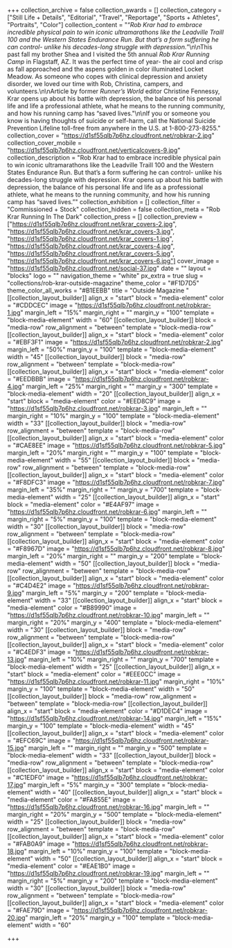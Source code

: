 +++
collection_archive = false
collection_awards = []
collection_category = ["Still Life + Details", "Editorial", "Travel", "Reportage", "Sports + Athletes", "Portraits", "Color"]
collection_content = "“_Rob Krar had to embrace incredible physical pain to win iconic ultramarathons like the Leadville Traill 100 and the Western States Endurance Run. But that’s a form suffering he can control- unlike his decades-long struggle with depression._”⁠\n\nThis past fall my brother Shea and I visited the 5th annual _Rob Krar Running Camp_ in Flagstaff, AZ. It was the perfect time of year- the air cool and crisp as fall approached and the aspens golden in color illuminated Locket Meadow. As someone who copes with clinical depression and anxiety disorder, we loved our time with Rob, Christina, campers, and volunteers.\n\nArticle by former _Runner’s World_ editor Christine Fennessy, Krar opens up about his battle with depression, the balance of his personal life and life a professional athlete, what he means to the running community, and how his running camp has “saved lives.\"\n\nIf you or someone you know is having thoughts of suicide or self-harm, call the National Suicide Prevention Lifeline toll-free from anywhere in the U.S. at 1-800-273-8255."
collection_cover = "https://d1sf55qlb7p6hz.cloudfront.net/robkrar-2.jpg"
collection_cover_mobile = "https://d1sf55qlb7p6hz.cloudfront.net/verticalcovers-9.jpg"
collection_description = "Rob Krar had to embrace incredible physical pain to win iconic ultramarathons like the Leadville Traill 100 and the Western States Endurance Run. But that’s a form suffering he can control- unlike his decades-long struggle with depression.⁠ Krar opens up about his battle with depression, the balance of his personal life and life as a professional athlete, what he means to the running community, and how his running camp has “saved lives.”"
collection_exhibition = []
collection_filter = "Commissioned + Stock"
collection_hidden = false
collection_meta = "Rob Krar Running In The Dark"
collection_press = []
collection_preview = ["https://d1sf55qlb7p6hz.cloudfront.net/krar_covers-2.jpg", "https://d1sf55qlb7p6hz.cloudfront.net/krar_covers-3.jpg", "https://d1sf55qlb7p6hz.cloudfront.net/krar_covers-1.jpg", "https://d1sf55qlb7p6hz.cloudfront.net/krar_covers-4.jpg", "https://d1sf55qlb7p6hz.cloudfront.net/krar_covers-5.jpg", "https://d1sf55qlb7p6hz.cloudfront.net/krar_covers-6.jpg"]
cover_image = "https://d1sf55qlb7p6hz.cloudfront.net/social-37.jpg"
date = ""
layout = "blocks"
logo = ""
navigation_theme = "white"
px_extra = true
slug = "collections/rob-krar-outside-magazine"
theme_color = "#F1D7D5"
theme_color_all_works = "#B1EEBB"
title = "Outside Magazine "
[[collection_layout_builder]]
align_x = "start"
block = "media-element"
color = "#CDDCEC"
image = "https://d1sf55qlb7p6hz.cloudfront.net/robkrar-1.jpg"
margin_left = "15%"
margin_right = ""
margin_y = "100"
template = "block-media-element"
width = "60"
[[collection_layout_builder]]
block = "media-row"
row_alignment = "between"
template = "block-media-row"
[[collection_layout_builder]]
align_x = "start"
block = "media-element"
color = "#EBF3F1"
image = "https://d1sf55qlb7p6hz.cloudfront.net/robkrar-2.jpg"
margin_left = "50%"
margin_y = "100"
template = "block-media-element"
width = "45"
[[collection_layout_builder]]
block = "media-row"
row_alignment = "between"
template = "block-media-row"
[[collection_layout_builder]]
align_x = "start"
block = "media-element"
color = "#EEDBBB"
image = "https://d1sf55qlb7p6hz.cloudfront.net/robkrar-4.jpg"
margin_left = "25%"
margin_right = ""
margin_y = "300"
template = "block-media-element"
width = "20"
[[collection_layout_builder]]
align_x = "start"
block = "media-element"
color = "#EED8C9"
image = "https://d1sf55qlb7p6hz.cloudfront.net/robkrar-3.jpg"
margin_left = ""
margin_right = "10%"
margin_y = "100"
template = "block-media-element"
width = "33"
[[collection_layout_builder]]
block = "media-row"
row_alignment = "between"
template = "block-media-row"
[[collection_layout_builder]]
align_x = "start"
block = "media-element"
color = "#CAE8EE"
image = "https://d1sf55qlb7p6hz.cloudfront.net/robkrar-5.jpg"
margin_left = "20%"
margin_right = ""
margin_y = "100"
template = "block-media-element"
width = "55"
[[collection_layout_builder]]
block = "media-row"
row_alignment = "between"
template = "block-media-row"
[[collection_layout_builder]]
align_x = "start"
block = "media-element"
color = "#F8DFC3"
image = "https://d1sf55qlb7p6hz.cloudfront.net/robkrar-7.jpg"
margin_left = "35%"
margin_right = ""
margin_y = "700"
template = "block-media-element"
width = "25"
[[collection_layout_builder]]
align_x = "start"
block = "media-element"
color = "#E4AF97"
image = "https://d1sf55qlb7p6hz.cloudfront.net/robkrar-6.jpg"
margin_left = ""
margin_right = "5%"
margin_y = "100"
template = "block-media-element"
width = "30"
[[collection_layout_builder]]
block = "media-row"
row_alignment = "between"
template = "block-media-row"
[[collection_layout_builder]]
align_x = "start"
block = "media-element"
color = "#F8967D"
image = "https://d1sf55qlb7p6hz.cloudfront.net/robkrar-8.jpg"
margin_left = "20%"
margin_right = ""
margin_y = "200"
template = "block-media-element"
width = "50"
[[collection_layout_builder]]
block = "media-row"
row_alignment = "between"
template = "block-media-row"
[[collection_layout_builder]]
align_x = "start"
block = "media-element"
color = "#C4D4E2"
image = "https://d1sf55qlb7p6hz.cloudfront.net/robkrar-9.jpg"
margin_left = "5%"
margin_y = "200"
template = "block-media-element"
width = "33"
[[collection_layout_builder]]
align_x = "start"
block = "media-element"
color = "#B89990"
image = "https://d1sf55qlb7p6hz.cloudfront.net/robkrar-10.jpg"
margin_left = ""
margin_right = "20%"
margin_y = "400"
template = "block-media-element"
width = "30"
[[collection_layout_builder]]
block = "media-row"
row_alignment = "between"
template = "block-media-row"
[[collection_layout_builder]]
align_x = "start"
block = "media-element"
color = "#C4EDF3"
image = "https://d1sf55qlb7p6hz.cloudfront.net/robkrar-13.jpg"
margin_left = "10%"
margin_right = ""
margin_y = "700"
template = "block-media-element"
width = "25"
[[collection_layout_builder]]
align_x = "start"
block = "media-element"
color = "#EEE0CC"
image = "https://d1sf55qlb7p6hz.cloudfront.net/robkrar-11.jpg"
margin_right = "10%"
margin_y = "100"
template = "block-media-element"
width = "50"
[[collection_layout_builder]]
block = "media-row"
row_alignment = "between"
template = "block-media-row"
[[collection_layout_builder]]
align_x = "start"
block = "media-element"
color = "#D1DEC4"
image = "https://d1sf55qlb7p6hz.cloudfront.net/robkrar-14.jpg"
margin_left = "15%"
margin_y = "100"
template = "block-media-element"
width = "45"
[[collection_layout_builder]]
align_x = "start"
block = "media-element"
color = "#EFC69C"
image = "https://d1sf55qlb7p6hz.cloudfront.net/robkrar-15.jpg"
margin_left = ""
margin_right = ""
margin_y = "500"
template = "block-media-element"
width = "33"
[[collection_layout_builder]]
block = "media-row"
row_alignment = "between"
template = "block-media-row"
[[collection_layout_builder]]
align_x = "start"
block = "media-element"
color = "#C1EDF0"
image = "https://d1sf55qlb7p6hz.cloudfront.net/robkrar-17.jpg"
margin_left = "5%"
margin_y = "300"
template = "block-media-element"
width = "40"
[[collection_layout_builder]]
align_x = "start"
block = "media-element"
color = "#FA855E"
image = "https://d1sf55qlb7p6hz.cloudfront.net/robkrar-16.jpg"
margin_left = ""
margin_right = "20%"
margin_y = "500"
template = "block-media-element"
width = "25"
[[collection_layout_builder]]
block = "media-row"
row_alignment = "between"
template = "block-media-row"
[[collection_layout_builder]]
align_x = "start"
block = "media-element"
color = "#FAB0A9"
image = "https://d1sf55qlb7p6hz.cloudfront.net/robkrar-18.jpg"
margin_left = "10%"
margin_y = "100"
template = "block-media-element"
width = "50"
[[collection_layout_builder]]
align_x = "start"
block = "media-element"
color = "#EAE1B0"
image = "https://d1sf55qlb7p6hz.cloudfront.net/robkrar-19.jpg"
margin_left = ""
margin_right = "5%"
margin_y = "200"
template = "block-media-element"
width = "30"
[[collection_layout_builder]]
block = "media-row"
row_alignment = "between"
template = "block-media-row"
[[collection_layout_builder]]
align_x = "start"
block = "media-element"
color = "#FAE79D"
image = "https://d1sf55qlb7p6hz.cloudfront.net/robkrar-20.jpg"
margin_left = "20%"
margin_y = "100"
template = "block-media-element"
width = "60"

+++

